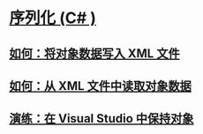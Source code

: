 # [序列化 (C# )](index.md)
## [如何：将对象数据写入 XML 文件](how-to-write-object-data-to-an-xml-file.md)
## [如何：从 XML 文件中读取对象数据](how-to-read-object-data-from-an-xml-file.md)
## [演练：在 Visual Studio 中保持对象](walkthrough-persisting-an-object-in-visual-studio.md)
